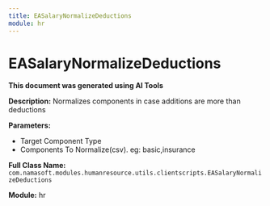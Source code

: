 ```yaml
---
title: EASalaryNormalizeDeductions
module: hr
---
```



<div class='entity-flows'>

# EASalaryNormalizeDeductions

**This document was generated using AI Tools**

**Description:** Normalizes components in case additions are more than deductions

**Parameters:**
- Target Component Type
- Components To Normalize(csv). eg: basic,insurance

**Full Class Name:** `com.namasoft.modules.humanresource.utils.clientscripts.EASalaryNormalizeDeductions`

**Module:** hr


</div>

